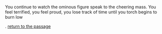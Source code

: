 You continue to watch the ominous figure speak to the cheering mass. You feel terrified, you feel proud, you lose track of time until you torch begins to burn low

. [return to the passage](../zork/zork.md)